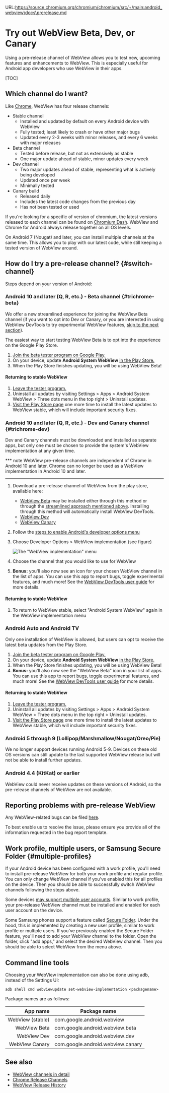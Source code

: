 URL:https://source.chromium.org/chromium/chromium/src/+/main:android_webview\docs\prerelease.md
# Try out WebView Beta, Dev, or Canary

Using a pre-release channel of WebView allows you to test new, upcoming features
and enhancements to WebView. This is especially useful for Android app
developers who use WebView in their apps.

[TOC]

## Which channel do I want?

Like [Chrome](https://www.chromium.org/getting-involved/dev-channel), WebView
has four release channels:

- Stable channel
  - Installed and updated by default on every Android device with WebView
  - Fully tested; least likely to crash or have other major bugs
  - Updated every 2-3 weeks with minor releases, and every 6 weeks with major
    releases
- Beta channel
  - Tested before release, but not as extensively as stable
  - One major update ahead of stable, minor updates every week
- Dev channel
  - Two major updates ahead of stable, representing what is actively being
    developed
  - Updated once per week
  - Minimally tested
- Canary build
  - Released daily
  - Includes the latest code changes from the previous day
  - Has not been tested or used

If you're looking for a specific of version of chromium, the latest versions
released to each channel can be found on [Chromium
Dash](https://chromiumdash.appspot.com/releases?platform=Android). WebView and
Chrome for Android always release together on all OS levels.

On Android 7 (Nougat) and later, you can install multiple channels at the same
time. This allows you to play with our latest code, while still keeping a tested
version of WebView around.

## How do I try a pre-release channel? {#switch-channel}

Steps depend on your version of Android:

### Android 10 and later (Q, R, etc.) - Beta channel {#trichrome-beta}

We offer a new streamlined experience for joining the WebView Beta channel (if
you want to opt into Dev or Canary, or you are interested in using WebView
DevTools to try experimental WebView features, [skip to the next
section](#trichrome-dev)).

The easiest way to start testing WebView Beta is to opt into the experience on
the Google Play Store.

1. [Join the beta tester program on Google Play.][WebView tester program]
2. On your device, update **Android System WebView** [in the Play
   Store.][WebView PlayStore]
3. When the Play Store finishes updating, you will be using WebView Beta!

#### Returning to stable WebView

1. [Leave the tester program.][WebView tester program]
2. Uninstall all updates by visiting Settings > Apps > Android System WebView >
   Three dots menu in the top right > Uninstall updates.
3. [Visit the Play Store page][WebView PlayStore] one more time to install the
   latest updates to WebView stable, which will include important security
   fixes.


### Android 10 and later (Q, R, etc.) - Dev and Canary channel {#trichrome-dev}

Dev and Canary channels must be downloaded and installed as separate apps, but
only one must be chosen to provide the system's WebView implementation at any
given time.

*** note
WebView pre-release channels are independent of Chrome in Android 10 and later.
Chrome can no longer be used as a WebView implementation in Android 10 and
later.
***

1. Download a pre-release channel of WebView from the play store, available here:
   - [WebView Beta](https://play.google.com/store/apps/details?id=com.google.android.webview.beta)
     may be installed either through this method or through the [streamlined
     approach mentioned above](#trichrome-beta). Installing through this method
     will automatically install WebView DevTools.
   - [WebView Dev](https://play.google.com/store/apps/details?id=com.google.android.webview.dev)
   - [WebView Canary](https://play.google.com/store/apps/details?id=com.google.android.webview.canary)
2. Follow the [steps to enable Android's developer options
   menu](https://developer.android.com/studio/debug/dev-options)
3. Choose Developer Options > WebView implementation (see figure)

   ![The "WebView implementation" menu](/android_webview/docs/images/webview_implementations_menu_10.png)

4. Choose the channel that you would like to use for WebView
5. **Bonus:** you'll also now see an icon for your chosen WebView channel in the
   list of apps. You can use this app to report bugs, toggle experimental
   features, and much more! See the [WebView DevTools user guide] for more
   details.

#### Returning to stable WebView

1. To return to WebView stable, select "Android System WebView" again in the
   WebView implementation menu

### Android Auto and Android TV

Only one installation of WebView is allowed, but users can opt to receive the
latest beta updates from the Play Store.

1. [Join the beta tester program on Google Play.][WebView tester program]
2. On your device, update **Android System WebView** [in the Play
   Store.][WebView PlayStore]
3. When the Play Store finishes updating, you will be using WebView Beta!
4. **Bonus:** you'll also now see the "WebView Beta" icon in your list of apps.
   You can use this app to report bugs, toggle experimental features, and much
   more! See the [WebView DevTools user guide] for more details.

#### Returning to stable WebView

1. [Leave the tester program.][WebView tester program]
2. Uninstall all updates by visiting Settings > Apps > Android System WebView >
   Three dots menu in the top right > Uninstall updates.
3. [Visit the Play Store page][WebView PlayStore] one more time to install the
   latest updates to WebView stable, which will include important security
   fixes.

### Android 5 through 9 (Lollipop/Marshmallow/Nougat/Oreo/Pie)

We no longer support devices running Android 5-9. Devices on these old OS
versions can still update to the last supported WebView release but will not be
able to install further updates.

### Android 4.4 (KitKat) or earlier

WebView could never receive updates on these versions of Android, so the
pre-release channels of WebView are not available.

## Reporting problems with pre-release WebView

Any WebView-related bugs can be filed
[here](https://issues.chromium.org/issues/new?component=1456456&template=1923373).

To best enable us to resolve the issue, please ensure you provide all of the
information requested in the bug report template.

## Work profile, multiple users, or Samsung Secure Folder {#multiple-profiles}

If your Android device has been configured with a work profile, you'll need to
install pre-release WebView for both your work profile and regular profile. You
can only change WebView channel if you've enabled this for all profiles on the
device. Then you should be able to successfully switch WebView channels
following the steps above.

Some devices [may support multiple user
accounts](https://support.google.com/nexus/answer/2865483?hl=en). Similar to
work profile, your pre-release WebView channel must be installed and enabled for
each user account on the device.

Some Samsung phones support a feature called [Secure
Folder](https://www.samsung.com/global/galaxy/what-is/secure-folder/). Under the
hood, this is implemented by creating a new user profile, similar to work
profile or multiple users. If you've previously enabled the Secure Folder
feature, you'll need to add your WebView channel to the folder. Open the folder,
click "add apps," and select the desired WebView channel. Then you should be
able to select WebView from the menu above.

## Command line tools

Choosing your WebView implementation can also be done using adb, instead of the
Settings UI:

```shell
adb shell cmd webviewupdate set-webview-implementation <packagename>
```

Package names are as follows:

|App name                    |Package name                            |
|---------------------------:|----------------------------------------|
|WebView (stable)            |com.google.android.webview              |
|WebView Beta                |com.google.android.webview.beta         |
|WebView Dev                 |com.google.android.webview.dev          |
|WebView Canary              |com.google.android.webview.canary       |

## See also
- [WebView channels in detail](/android_webview/docs/channels.md)
- [Chrome Release
  Channels](https://www.chromium.org/getting-involved/dev-channel)
- [WebView Release History](https://chromiumdash.appspot.com/releases?platform=Android)

[WebView DevTools user guide]: https://chromium.googlesource.com/chromium/src/+/HEAD/android_webview/docs/developer-ui.md
[WebView PlayStore]: https://play.google.com/store/apps/details?id=com.google.android.webview
[WebView tester program]: https://play.google.com/apps/testing/com.google.android.webview
